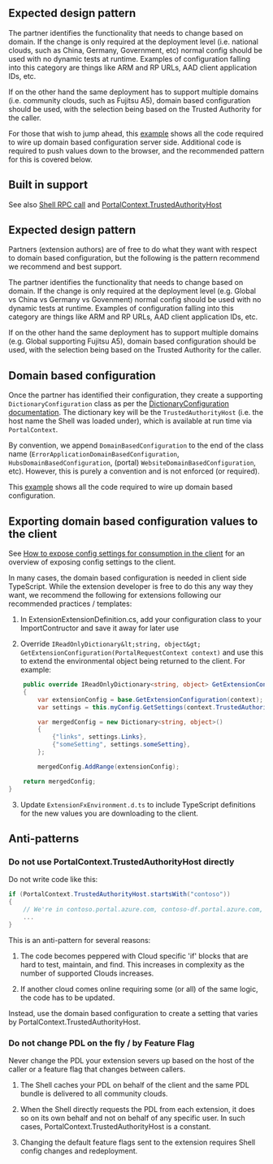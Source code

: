 
<tags ms.service="portalfx"
      ms.workload="portalfx"
      ms.tgt_pltfrm="portalfx"
      ms.devlang="portalfx"
      ms.topic="get-started-article"
      ms.date="05/02/2016"
      ms.author="dbrankin" />

<a name="expected-design-pattern"></a>
## Expected design pattern
The partner identifies the functionality that needs to change based on domain. If the change is only required at the 
deployment level (i.e. national clouds, such as China, Germany, Government, etc) normal config should be 
used with no dynamic tests at runtime. Examples of configuration falling into this category are things like ARM and RP URLs, 
AAD client application IDs, etc.

If on the other hand the same deployment has to support multiple domains (i.e. community clouds, such as Fujitsu A5),
domain based configuration should be used, with the selection being based on the Trusted Authority for the caller.

For those that wish to jump ahead, this [example](portalfx-domain-based-configuration-example.md) 
shows all the code required to wire up domain based configuration server side. Additional code is required to push values 
down to the browser, and the recommended pattern for this is covered below.

<a name="built-in-support"></a>
## Built in support
See also [Shell RPC call](portalfx-domain-based-configuration.md) and
[PortalContext.TrustedAuthorityHost](portalfx-domain-based-configuration.md)

<a name="expected-design-pattern"></a>
## Expected design pattern
Partners (extension authors) are of free to do what they want with respect to domain based configuration, but the following is the
pattern recommend we recommend and best support.

The partner identifies the functionality that needs to change based on domain. If the change is only required at the deployment level
(e.g. Global vs China vs Germany vs Govenment) normal config should be used with no dynamic tests at runtime. Examples of
configuration falling into this category are things like ARM and RP URLs, AAD client application IDs, etc.

If on the other hand the same deployment has to support multiple domains (e.g. Global supporting Fujitsu A5),
domain based configuration should be used, with the selection being based on the Trusted Authority for the caller.

<a name="domain-based-configuration"></a>
## Domain based configuration
Once the partner has identified their configuration, they create a supporting `DictionaryConfiguration` class as per the
[DictionaryConfiguration documentation](portalfx-dictionaryconfiguration.md). The dictionary key will
be the `TrustedAuthorityHost` (i.e. the host name the Shell was loaded under), which is available at run time via `PortalContext`.

By convention, we append `DomainBasedConfiguration` to the end of the class name (`ErrorApplicationDomainBasedConfiguration`,
`HubsDomainBasedConfiguration`, (portal) `WebsiteDomainBasedConfiguration`, etc). However, this is purely a convention and is
not enforced (or required).

This [example](portalfx-domain-based-configuration-example.md) shows all the code required to wire up
domain based configuration.

<a name="exporting-domain-based-configuration-values-to-the-client"></a>
## Exporting domain based configuration values to the client
See [How to expose config settings for consumption in the client](portalfx-load-configuration.md) for an
overview of exposing config settings to the client.

In many cases, the domain based configuration is needed in client side TypeScript. While the extension developer is free to do this any
 way they want, we recommend the following for extensions following our recommended practices / templates:

1. In ExtensionExtensionDefinition.cs, add your configuration class to your ImportContructor and save it away for later use

2. Override `IReadOnlyDictionary&lt;string, object&gt; GetExtensionConfiguration(PortalRequestContext context)` 
and use this to extend the environmental object being returned to the client. For example:

```cs
    public override IReadOnlyDictionary<string, object> GetExtensionConfiguration(PortalRequestContext context)
    {
        var extensionConfig = base.GetExtensionConfiguration(context);
        var settings = this.myConfig.GetSettings(context.TrustedAuthorityHost, CultureInfo.CurrentUICulture);

        var mergedConfig = new Dictionary<string, object>()
        {
            {"links", settings.Links},
            {"someSetting", settings.someSetting},
        };

        mergedConfig.AddRange(extensionConfig);

    return mergedConfig;
}
```

3. Update `ExtensionFxEnvironment.d.ts` to include TypeScript definitions for the new values you are downloading to the client.


<a name="anti-patterns"></a>
## Anti-patterns

<a name="anti-patterns-do-not-use-portalcontext-trustedauthorityhost-directly"></a>
### Do not use PortalContext.TrustedAuthorityHost directly
Do not write code like this:

```cs
if (PortalContext.TrustedAuthorityHost.startsWith("contoso"))
{
    // We're in contoso.portal.azure.com, contoso-df.portal.azure.com, contoso.onestb.cloudapp.net etc
    ...
}
```

This is an anti-pattern for several reasons:

1. The code becomes peppered with Cloud specific 'if' blocks that are hard to test, maintain, and find. This increases in complexity
   as the number of supported Clouds increases.

1. If another cloud comes online requiring some (or all) of the same logic, the code has to be updated.

Instead, use the domain based configuration to create a setting that varies by PortalContext.TrustedAuthorityHost.

<a name="anti-patterns-do-not-change-pdl-on-the-fly-by-feature-flag"></a>
### Do not change PDL on the fly / by Feature Flag
Never change the PDL your extension severs up based on the host of the caller or a feature flag that changes between callers. 

1. The Shell caches your PDL on behalf of the client and the same PDL bundle is delivered to all community clouds. 

1. When the Shell directly requests the PDL from each extension, it does so on its own behalf and not on behalf of any specific user. 
   In such cases, PortalContext.TrustedAuthorityHost is a constant.

1. Changing the default feature flags sent to the extension requires Shell config changes and redeployment.